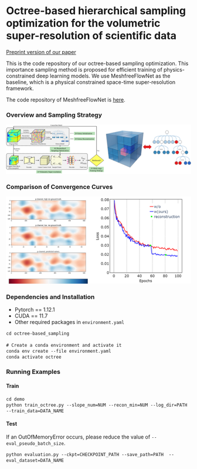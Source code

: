 # Octree-based hierarchical sampling optimization for the volumetric super-resolution of scientific data

[Preprint version of our paper](https://arxiv.org/abs/2306.05133)

This is the code repository of our octree-based sampling optimization. This importance sampling method is proposed for efficient training of physics-constrained deep learning models. We use MeshfreeFlowNet as the baseline, which is a physical constrained space-time super-resolution framework. 

The code repository of MeshfreeFlowNet is [here](https://github.com/maxjiang93/space_time_pde).

### Overview and Sampling Strategy

![overview](pic/overview_and_octree.png)

### Comparison of Convergence Curves

![](pic/convergence_curve.png)

### Dependencies and Installation

- Pytorch == 1.12.1
- CUDA == 11.7
- Other required packages in `environment.yaml`

```
cd octree-based_sampling

# Create a conda environment and activate it
conda env create --file environment.yaml
conda activate octree
```

### Running Examples

#### Train

```
cd demo
python train_octree.py --slope_num=NUM --recon_min=NUM --log_dir=PATH --train_data=DATA_NAME
```

#### Test

If an OutOfMemoryError occurs, please reduce the value of `--eval_pseudo_batch_size`.

```
python evaluation.py --ckpt=CHECKPOINT_PATH --save_path=PATH  --eval_dataset=DATA_NAME
```



#### 
